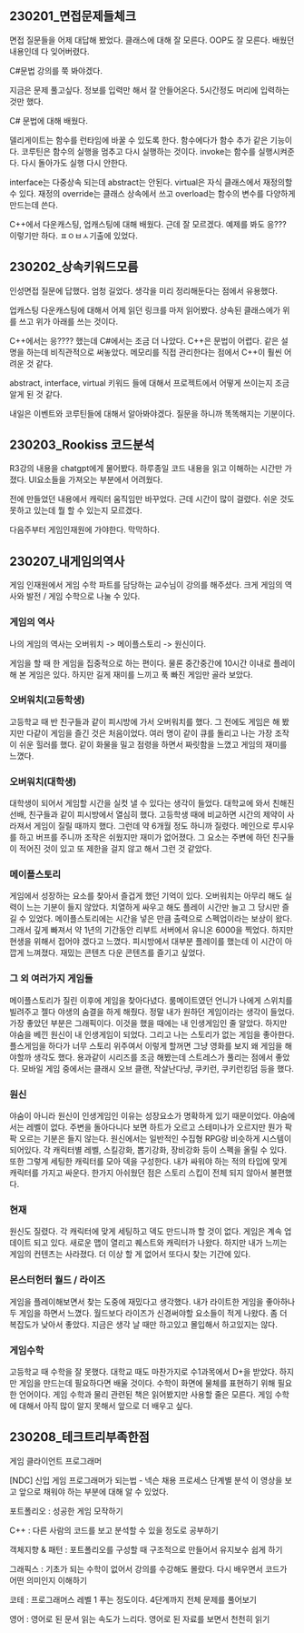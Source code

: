 ## 230201_면접문제들체크
면접 질문들을 어제 대답해 봤었다. 클래스에 대해 잘 모른다. OOP도 잘 모른다. 배웠던 내용인데 다 잊어버렸다.

C#문법 강의를 쭉 봐야겠다. 

지금은 문제 풀고싶다. 정보를 입력만 해서 잘 안들어온다. 5시간정도 머리에 입력하는 것만 했다.

C# 문법에 대해 배웠다.

델리게이트는 함수를 런타임에 바꿀 수 있도록 한다. 함수에다가 함수 추가 같은 기능이다.
코루틴은 함수의 실행을 멈추고 다시 실행하는 것이다.
invoke는 함수를 실행시켜준다. 다시 돌아가도 실행 다시 안한다.

interface는 다중상속 되는데 abstract는 안된다.
virtual은 자식 클래스에서 재정의할 수 있다.
재정의 override는 클래스 상속에서 쓰고 overload는 함수의 변수를 다양하게 만드는데 쓴다.

C++에서 다운캐스팅, 업캐스팅에 대해 배웠다. 근데 잘 모르겠다.
예제를 봐도 응??? 이렇기만 하다. ㅍㅇㅂㅅ기출에 있었다.

## 230202_상속키워드모름
인성면접 질문에 답했다. 엄청 길었다. 생각을 미리 정리해둔다는 점에서 유용했다.

업캐스팅 다운캐스팅에 대해서 어제 읽던 링크를 마저 읽어봤다. 상속된 클래스에가 위를 쓰고 위가 아래를 쓰는 것이다.

C++에서는 응???? 했는데 C#에서는 조금 더 나았다. C++은 문법이 어렵다. 같은 설명을 하는데 비직관적으로 써놓았다.
메모리를 직접 관리한다는 점에서 C++이 훨씬 어려운 것 같다.

abstract, interface, virtual 키워드 들에 대해서 프로젝트에서 어떻게 쓰이는지 조금 알게 된 것 같다. 

내일은 이벤트와 코루틴들에 대해서 알아봐야겠다. 질문을 하니까 똑똑해지는 기분이다.


## 230203_Rookiss 코드분석
R3강의 내용을 chatgpt에게 물어봤다.
하루종일 코드 내용을 읽고 이해하는 시간만 가졌다. UI요소들을 가져오는 부분에서 어려웠다.

전에 만들었던 내용에서 캐릭터 움직임만 바꾸었다. 근데 시간이 많이 걸렸다.
쉬운 것도 못하고 있는데 뭘 할 수 있는지 모르겠다.

다음주부터 게임인재원에 가야한다. 막막하다. 



## 230207_내게임의역사
게임 인재원에서 게임 수학 파트를 담당하는 교수님이 강의를 해주셨다.
크게 게임의 역사와 발전 / 게임 수학으로 나눌 수 있다.

### 게임의 역사
나의 게임의 역사는 오버워치 -> 메이플스토리 -> 원신이다.

게임을 할 때 한 게임을 집중적으로 하는 편이다. 
물론 중간중간에 10시간 이내로 플레이 해 본 게임은 있다.
하지만 길게 재미를 느끼고 푹 빠진 게임만 골라 보았다.

### 오버워치(고등학생)
고등학교 때 반 친구들과 같이 피시방에 가서 오버워치를 했다.
그 전에도 게임은 해 봤지만 다같이 게임을 즐긴 것은 처음이었다.
여러 명이 같이 큐를 돌리고 나는 가장 조작이 쉬운 힐러를 했다.
같이 화물을 밀고 점령을 하면서 짜릿함을 느꼈고 게임의 재미를 느꼈다.

### 오버워치(대학생)
대학생이 되어서 게임할 시간을 실컷 낼 수 있다는 생각이 들었다.
대학교에 와서 친해진 선배, 친구들과 같이 피시방에서 열심히 했다.
고등학생 때에 비교하면 시간의 제약이 사라져서 게임이 질릴 때까지 했다.
그런데 약 6개월 정도 하니까 질렸다. 
메인으로 루시우를 하고 버프를 주니까 조작은 쉬웠지만 재미가 없어졌다.
그 요소는 주변에 하던 친구들이 적어진 것이 있고 또 제한을 걸지 않고 해서 그런 것 같았다.

### 메이플스토리
게임에서 성장하는 요소를 찾아서 즐겁게 했던 기억이 있다.
오버워치는 아무리 해도 실력이 느는 기분이 들지 않았다.
치열하게 싸우고 해도 플레이 시간만 늘고 그 당시만 즐길 수 있었다.
메이플스토리에는 시간을 넣은 만큼 출력으로 스펙업이라는 보상이 왔다.
그래서 깊게 빠져서 약 1년의 기간동안 리부트 서버에서 유니온 6000을 찍었다.
하지만 현생을 위해서 접어야 겠다고 느꼈다.
피시방에서 대부분 플레이를 했는데 이 시간이 아깝게 느껴졌다.
재밌는 콘텐츠 다운 콘텐츠를 즐기고 싶었다.

### 그 외 여러가지 게임들
메이플스토리가 질린 이후에 게임을 찾아다녔다.
룸메이트였던 언니가 나에게 스위치를 빌려주고 젤다 야생의 숨결을 하게 해줬다.
정말 내가 원하던 게임이라는 생각이 들었다. 가장 좋았던 부분은 그래픽이다.
이것을 했을 때에는 내 인생게임인 줄 알았다. 하지만 야숨을 베낀 원신이 내 인생게임이 되었다.
그리고 나는 스토리가 없는 게임을 좋아한다.
플스게임을 하다가 너무 스토리 위주여서 이렇게 할꺼면 그냥 영화를 보지 왜 게임을 해야할까 생각도 했다.
용과같이 시리즈를 조금 해봤는데 스트레스가 풀리는 점에서 좋았다.
모바일 게임 중에서는 클래시 오브 클랜, 작살난다냥, 쿠키런, 쿠키런킹덤 등을 했다.

### 원신
야숨이 아니라 원신이 인생게임인 이유는 성장요소가 명확하게 있기 때문이었다.
야숨에서는 레벨이 없다. 
주변을 돌아다니다 보면 하트가 오르고 스테미나가 오르지만 뭔가 팍팍 오르는 기분은 들지 않는다.
원신에서는 일반적인 수집형 RPG랑 비슷하게 시스템이 되어있다.
각 캐릭터별 레벨, 스킬강화, 뽑기강화, 장비강화 등이 스펙을 올릴 수 있다.
또한 그렇게 세팅한 캐릭터를 모아 덱을 구성한다.
내가 싸워야 하는 적의 타입에 맞게 캐릭터를 가지고 싸운다.
한가지 아쉬웠던 점은 스토리 스킵이 전체 되지 않아서 불편했다.

### 현재
원신도 질렸다. 
각 캐릭터에 맞게 세팅하고 덱도 만드니까 할 것이 없다.
게임은 계속 업데이트 되고 있다.
새로운 맵이 열리고 퀘스트와 캐릭터가 나왔다.
하지만 내가 느끼는 게임의 컨텐츠는 사라졌다.
더 이상 할 게 없어서 또다시 찾는 기간에 있다.

### 몬스터헌터 월드 / 라이즈
게임을 플레이해보면서 찾는 도중에 재밌다고 생각했다.
내가 라이트한 게임을 좋아하나 두 게임을 하면서 느꼈다.
월드보다 라이즈가 신경써야할 요소들이 적게 나왔다.
좀 더 복잡도가 낮아서 좋았다.
지금은 생각 날 때만 하고있고 몰입해서 하고있지는 않다.

### 게임수학
고등학교 때 수학을 잘 못했다.
대학교 때도 마찬가지로 수1과목에서 D+을 받았다.
하지만 게임을 만드는데 필요하다면 배울 것이다.
수학이 화면에 물체를 표현하기 위해 필요한 언어이다.
게임 수학과 물리 관련된 책은 읽어봤지만 사용할 줄은 모른다.
게임 수학에 대해서 아직 많이 알지 못해서 앞으로 더 배우고 싶다.


## 230208_테크트리부족한점
게임 클라이언트 프로그래머

[NDC] 신입 게임 프로그래머가 되는법 - 넥슨 채용 프로세스 단계별 분석 이 영상을 보고 앞으로 채워야 하는 부분에 대해 알 수 있었다.

포트폴리오 : 성공한 게임 모작하기

C++ : 다른 사람의 코드를 보고 분석할 수 있을 정도로 공부하기

객체지향 & 패턴 : 포트폴리오를 구성할 때 구조적으로 만들어서 유지보수 쉽게 하기

그래픽스 : 기초가 되는 수학이 없어서 강의를 수강해도 몰랐다. 다시 배우면서 코드가 어떤 의미인지 이해하기

코테 : 프로그래머스 레벨 1 푸는 정도이다. 4단계까지 전체 문제를 풀어보기

영어 : 영어로 된 문서 읽는 속도가 느리다. 영어로 된 자료를 보면서 천천히 읽기
